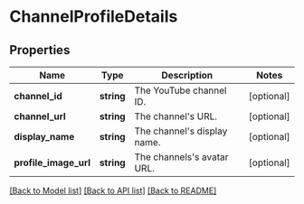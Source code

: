 # ChannelProfileDetails

## Properties
Name | Type | Description | Notes
------------ | ------------- | ------------- | -------------
**channel_id** | **string** | The YouTube channel ID. | [optional] 
**channel_url** | **string** | The channel&#39;s URL. | [optional] 
**display_name** | **string** | The channel&#39;s display name. | [optional] 
**profile_image_url** | **string** | The channels&#39;s avatar URL. | [optional] 

[[Back to Model list]](../README.md#documentation-for-models) [[Back to API list]](../README.md#documentation-for-api-endpoints) [[Back to README]](../README.md)


